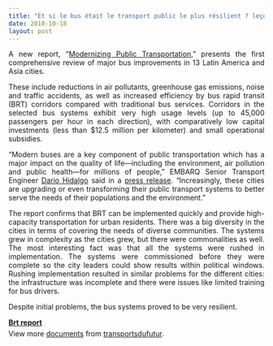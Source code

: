 ```yaml
---
title: "Et si le bus était le transport public le plus résilient ? leçons du dernier rapport Modernizing Public Transportation"
date: 2010-10-18
layout: post
---
```


<p style="text-align: justify">A new report, “<a href="http://www.embarq.org/en/modernizing-public-transportation">Modernizing Public Transportation</a>,” presents the first comprehensive review of major bus improvements in 13 Latin America and Asia cities.</p> <p style="text-align: justify">These include reductions in air pollutants, greenhouse gas emissions, noise and traffic accidents, as well as increased efficiency by bus rapid transit (BRT) corridors compared with traditional bus services. Corridors in the selected bus systems exhibit very high usage levels (up to 45,000 passengers per hour in each direction), with comparatively low capital investments (less than $12.5 million per kilometer) and small operational subsidies. </p>  <!--more-->   <p style="text-align: justify">“Modern buses are a key component of public transportation which has a major impact on the quality of life—including the environment, air pollution and public health—for millions of people,” EMBARQ Senior Transport Engineer <a href="http://www.wri.org/profile/dario-hidalgo">Dario Hidalgo</a> said in a <a href="http://www.embarq.org/en/news/10/09/29/embarq-releases-report-summarizing-lessons-learned-major-bus-improvements-latin-americ">press release</a>. “Increasingly, these cities are upgrading or even transforming their public transport systems to better serve the needs of their populations and the environment.”</p> <p style="text-align: justify">The report confirms that BRT can be implemented quickly and provide high-capacity transportation for urban residents. There was a big diversity in the cities in terms of covering the needs of diverse communities. The systems grew in complexity as the cities grew, but there were commonalities as well. The most interesting fact was that all the systems were rushed in implementation. The systems were commissioned before they were complete so the city leaders could show results within political windows. Rushing implementation resulted in similar problems for the different cities: the infrastructure was incomplete and there were issues like limited training for bus drivers.</p> <p>Despite initial problems, the bus systems proved to be very resilient.</p> <div id="__ss_5477727" style="width: 477px"><strong style="margin: 12px 0 4px"><a href="http://www.slideshare.net/transportsdufutur/brt-report" title="Brt report">Brt report</a></strong>        <div style="padding: 5px 0 12px">View more <a href="http://www.slideshare.net/">documents</a> from <a href="http://www.slideshare.net/transportsdufutur">transportsdufutur</a>.</div> </div>